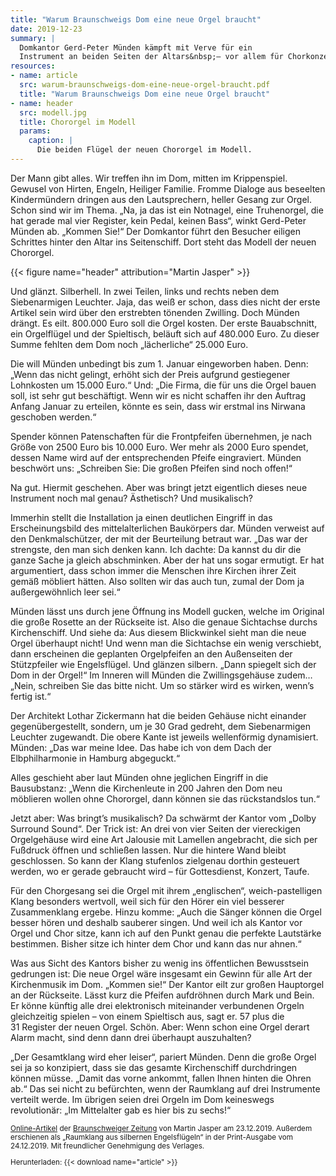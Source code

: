 ```yaml
---
title: "Warum Braunschweigs Dom eine neue Orgel braucht"
date: 2019-12-23
summary: |
  Domkantor Gerd-Peter Münden kämpft mit Verve für ein
  Instrument an beiden Seiten der Altars&nbsp;– vor allem für Chorkonzerte.
resources:
- name: article
  src: warum-braunschweigs-dom-eine-neue-orgel-braucht.pdf
  title: "Warum Braunschweigs Dom eine neue Orgel braucht"
- name: header
  src: modell.jpg
  title: Chororgel im Modell
  params:
    caption: |
      Die beiden Flügel der neuen Chororgel im Modell.
---
```


Der Mann gibt alles. Wir treffen ihn im Dom, mitten im Krippenspiel.
Gewusel von Hirten, Engeln, Heiliger Familie. Fromme Dialoge aus beseelten
Kindermündern dringen aus den Lautsprechern, heller Gesang zur Orgel.
Schon sind wir im Thema. „Na, ja das ist ein Notnagel, eine Truhenorgel, die
hat gerade mal vier Register, kein Pedal, keinen Bass“, winkt Gerd-Peter
Münden ab. „Kommen Sie!“ Der Domkantor führt den Besucher eiligen
Schrittes hinter den Altar ins Seitenschiff. Dort steht das Modell der neuen
Chororgel.

{{< figure name="header" attribution="Martin Jasper" >}}

Und glänzt. Silberhell. In zwei Teilen, links und rechts neben dem
Siebenarmigen Leuchter. Jaja, das weiß er schon, dass dies nicht der erste
Artikel sein wird über den erstrebten tönenden Zwilling. Doch Münden
drängt. Es eilt. 800.000&nbsp;Euro soll die Orgel kosten. Der erste Bauabschnitt,
ein Orgelflügel und der Spieltisch, beläuft sich auf 480.000&nbsp;Euro. Zu dieser
Summe fehlten dem Dom noch „lächerliche“ 25.000&nbsp;Euro.

Die will Münden unbedingt bis zum 1.&nbsp;Januar eingeworben haben. Denn:
„Wenn das nicht gelingt, erhöht sich der Preis aufgrund gestiegener
Lohnkosten um 15.000&nbsp;Euro.“ Und: „Die Firma, die für uns die Orgel bauen
soll, ist sehr gut beschäftigt. Wenn wir es nicht schaffen ihr den Auftrag
Anfang Januar zu erteilen, könnte es sein, dass wir erstmal ins Nirwana
geschoben werden.“

Spender können Patenschaften für die Frontpfeifen übernehmen, je nach
Größe von 2500&nbsp;Euro bis 10.000&nbsp;Euro. Wer mehr als 2000&nbsp;Euro spendet,
dessen Name wird auf der entsprechenden Pfeife eingraviert. Münden
beschwört uns: „Schreiben Sie: Die großen Pfeifen sind noch offen!“

Na gut. Hiermit geschehen. Aber was bringt jetzt eigentlich dieses neue
Instrument noch mal genau? Ästhetisch? Und musikalisch?

Immerhin stellt die Installation ja einen deutlichen Eingriff in das
Erscheinungsbild des mittelalterlichen Baukörpers dar. Münden verweist auf
den Denkmalschützer, der mit der Beurteilung betraut war. „Das war der
strengste, den man sich denken kann. Ich dachte: Da kannst du dir die ganze
Sache ja gleich abschminken. Aber der hat uns sogar ermutigt. Er hat
argumentiert, dass schon immer die Menschen ihre Kirchen ihrer Zeit gemäß
möbliert hätten. Also sollten wir das auch tun, zumal der Dom ja
außergewöhnlich leer sei.“

Münden lässt uns durch jene Öffnung ins Modell gucken, welche im Original
die große Rosette an der Rückseite ist. Also die genaue Sichtachse durchs
Kirchenschiff. Und siehe da: Aus diesem Blickwinkel sieht man die neue
Orgel überhaupt nicht! Und wenn man die Sichtachse ein wenig verschiebt,
dann erscheinen die geplanten Orgelpfeifen an den Außenseiten der
Stützpfeiler wie Engelsflügel. Und glänzen silbern. „Dann spiegelt sich der
Dom in der Orgel!“ Im Inneren will Münden die Zwillingsgehäuse zudem…
„Nein, schreiben Sie das bitte nicht. Um so stärker wird es wirken, wenn’s
fertig ist.“

Der Architekt Lothar Zickermann hat die beiden Gehäuse nicht einander
gegenübergestellt, sondern, um je 30&nbsp;Grad gedreht, dem Siebenarmigen
Leuchter zugewandt. Die obere Kante ist jeweils wellenförmig dynamisiert.
Münden: „Das war meine Idee. Das habe ich von dem Dach der
Elbphilharmonie in Hamburg abgeguckt.“

Alles geschieht aber laut Münden ohne jeglichen Eingriff in die Bausubstanz:
„Wenn die Kirchenleute in 200&nbsp;Jahren den Dom neu möblieren wollen ohne
Chororgel, dann können sie das rückstandslos tun.“

Jetzt aber: Was bringt’s musikalisch? Da schwärmt der Kantor vom „Dolby
Surround Sound“. Der Trick ist: An drei von vier Seiten der viereckigen
Orgelgehäuse wird eine Art Jalousie mit Lamellen angebracht, die sich per
Fußdruck öffnen und schließen lassen. Nur die hintere Wand bleibt
geschlossen. So kann der Klang stufenlos zielgenau dorthin gesteuert werden,
wo er gerade gebraucht wird&nbsp;– für Gottesdienst, Konzert, Taufe.

Für den Chorgesang sei die Orgel mit ihrem „englischen“, weich-pastelligen
Klang besonders wertvoll, weil sich für den Hörer ein viel besserer
Zusammenklang ergebe. Hinzu komme: „Auch die Sänger können die Orgel
besser hören und deshalb sauberer singen. Und weil ich als Kantor vor Orgel
und Chor sitze, kann ich auf den Punkt genau die perfekte Lautstärke
bestimmen. Bisher sitze ich hinter dem Chor und kann das nur ahnen.“

Was aus Sicht des Kantors bisher zu wenig ins öffentlichen Bewusstsein
gedrungen ist: Die neue Orgel wäre insgesamt ein Gewinn für alle Art der
Kirchenmusik im Dom. „Kommen sie!“ Der Kantor eilt zur großen
Hauptorgel an der Rückseite. Lässt kurz die Pfeifen aufdröhnen durch Mark
und Bein. Er könne künftig alle drei elektronisch miteinander verbundenen
Orgeln gleichzeitig spielen&nbsp;– von einem Spieltisch aus, sagt er. 57&nbsp;plus die
31&nbsp;Register der neuen Orgel. Schön. Aber: Wenn schon eine Orgel derart Alarm
macht, sind denn dann drei überhaupt auszuhalten?

„Der Gesamtklang wird eher leiser“, pariert Münden. Denn die große Orgel
sei ja so konzipiert, dass sie das gesamte Kirchenschiff durchdringen können
müsse. „Damit das vorne ankommt, fallen Ihnen hinten die Ohren ab.“ Das
sei nicht zu befürchten, wenn der Raumklang auf drei Instrumente verteilt
werde. Im übrigen seien drei Orgeln im Dom keineswegs revolutionär: „Im
Mittelalter gab es hier bis zu sechs!“

<small>

[Online-Artikel](https://braunschweiger-zeitung.de/article227989031.html) der [Braunschweiger Zeitung](https://braunschweiger-zeitung.de) von Martin Jasper am 23.12.2019.
Außerdem erschienen als „Raumklang aus silbernen Engelsflügeln“ in der Print-Ausgabe vom 24.12.2019.
Mit freundlicher Genehmigung des Verlages.

Herunterladen: {{< download name="article" >}}

</small>
